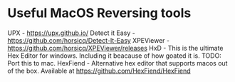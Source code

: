 # Useful MacOS Reversing tools

UPX - https://upx.github.io/
Detect it Easy - https://github.com/horsicq/Detect-It-Easy
XPEViewer - https://github.com/horsicq/XPEViewer/releases
HxD - This is the ultimate Hex Editor for windows. Including it beacause of how goated it is. TODO: Port this to mac. 
HexFiend - Alternative hex editor that supports macos out of the box. Available at https://github.com/HexFiend/HexFiend

